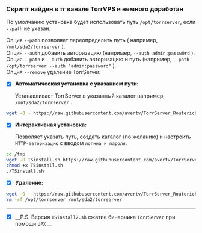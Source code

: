 ### Скрипт найден в тг канале TorrVPS и немного доработан

По умолчанию установка будет использовать путь `/opt/torrserver`, если `--path` не указан.  

Опция `--path` позволяет переопределить путь ( например, `/mnt/sda2/torrserver` ).  
Опция `--auth` добавить авторизацию (например, `--auth admin:passw0rd` ).  
Опция `--path` и `--auth` добавить авторизацию и путь (например, `--path /opt/torrserver --auth "admin:password"` ).  
Опция `--remove` удаление TorrServer.  
- [x] __Автоматическая установка с указанием пути:__
      
  Устанавливает TorrServer в указанный каталог например, `/mnt/sda2/torrserver` .  
```bash
wget -O - https://raw.githubusercontent.com/avertv/TorrServer_Routerich/refs/heads/main/TSinstall.sh | sh -s -- --path /mnt/sda2/torrserver
```  
- [x] __Интерактивная установка:__
      
  Позволяет указать путь, создать каталог (по желанию) и настроить `HTTP-авторизацию` с вводом `логина и пароля`.  
```bash
cd /tmp
wget -O TSinstall.sh https://raw.githubusercontent.com/avertv/TorrServer_Routerich/refs/heads/main/TSinstall.sh
chmod +x TSinstall.sh
./TSinstall.sh
```
- [x] __Удаление:__

```bash
wget -O - https://raw.githubusercontent.com/avertv/TorrServer_Routerich/refs/heads/main/TSinstall.sh | sh -s -- --remove
rm -rf /opt/torrserver /mnt/sda2/torrserver
```
-----------------------------------------------------------------------------------------------------------------------------   
- [x] __P.S. Версия `TSinstall2.sh` сжатие бинарника `TorrServer` при помощи `UPX` __


